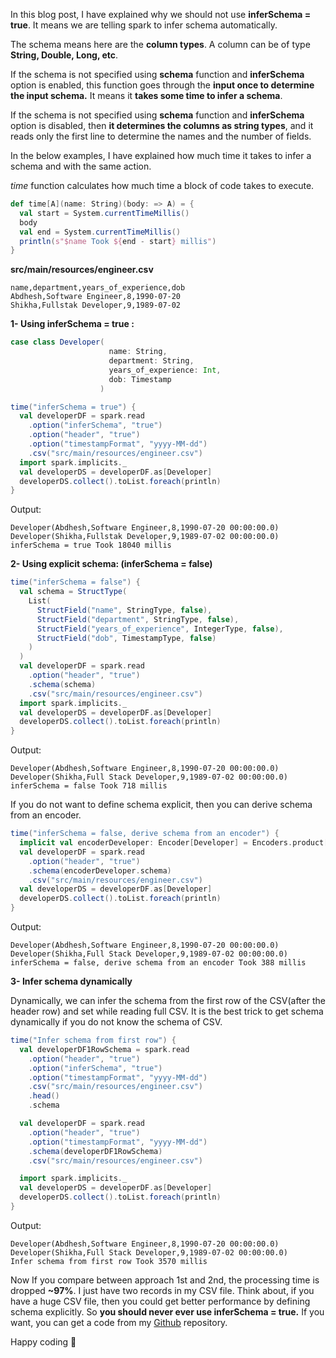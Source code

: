 In this blog post, I have explained why we should not use **inferSchema = true**. It means we are telling spark to infer
schema automatically.

The schema means here are the **column types**. A column can be of type **String, Double, Long, etc**.

If the schema is not specified using **schema** function and **inferSchema** option is enabled, this function goes
through the **input once to determine the input schema.** It means it **takes some time to infer a schema**.

If the schema is not specified using **schema** function and **inferSchema** option is disabled, then **it determines the
columns as string types**, and it reads only the first line to determine the names and the number of fields.

In the below examples, I have explained how much time it takes to infer a schema and with the same action.

*time* function calculates how much time a block of code takes to execute.

```scala
def time[A](name: String)(body: => A) = {
  val start = System.currentTimeMillis()
  body
  val end = System.currentTimeMillis()
  println(s"$name Took ${end - start} millis")
}
```

**src/main/resources/engineer.csv**

```
name,department,years_of_experience,dob
Abdhesh,Software Engineer,8,1990-07-20
Shikha,Fullstak Developer,9,1989-07-02
```

**1- Using inferSchema = true :**

```scala
case class Developer(
                      name: String,
                      department: String,
                      years_of_experience: Int,
                      dob: Timestamp
                    )

time("inferSchema = true") {
  val developerDF = spark.read
    .option("inferSchema", "true")
    .option("header", "true")
    .option("timestampFormat", "yyyy-MM-dd")
    .csv("src/main/resources/engineer.csv")
  import spark.implicits._
  val developerDS = developerDF.as[Developer]
  developerDS.collect().toList.foreach(println)
}
```  

Output:

```
Developer(Abdhesh,Software Engineer,8,1990-07-20 00:00:00.0)
Developer(Shikha,Fullstak Developer,9,1989-07-02 00:00:00.0)
inferSchema = true Took 18040 millis
```

**2- Using explicit schema: (inferSchema = false)**

```scala
time("inferSchema = false") {
  val schema = StructType(
    List(
      StructField("name", StringType, false),
      StructField("department", StringType, false),
      StructField("years_of_experience", IntegerType, false),
      StructField("dob", TimestampType, false)
    )
  )
  val developerDF = spark.read
    .option("header", "true")
    .schema(schema)
    .csv("src/main/resources/engineer.csv")
  import spark.implicits._
  val developerDS = developerDF.as[Developer]
  developerDS.collect().toList.foreach(println)
}
```  

Output:

```
Developer(Abdhesh,Software Engineer,8,1990-07-20 00:00:00.0)
Developer(Shikha,Full Stack Developer,9,1989-07-02 00:00:00.0)
inferSchema = false Took 718 millis
```

If you do not want to define schema explicit, then you can derive schema from an encoder.

```scala
time("inferSchema = false, derive schema from an encoder") {
  implicit val encoderDeveloper: Encoder[Developer] = Encoders.product[Developer]
  val developerDF = spark.read
    .option("header", "true")
    .schema(encoderDeveloper.schema)
    .csv("src/main/resources/engineer.csv")
  val developerDS = developerDF.as[Developer]
  developerDS.collect().toList.foreach(println)
}
```  

Output:

```
Developer(Abdhesh,Software Engineer,8,1990-07-20 00:00:00.0)
Developer(Shikha,Full Stack Developer,9,1989-07-02 00:00:00.0)
inferSchema = false, derive schema from an encoder Took 388 millis
```

**3- Infer schema dynamically**

Dynamically, we can infer the schema from the first row of the CSV(after the header row) and set while reading full CSV.
It is the best trick to get schema dynamically if you do not know the schema of CSV.

```scala
time("Infer schema from first row") {
  val developerDF1RowSchema = spark.read
    .option("header", "true")
    .option("inferSchema", "true")
    .option("timestampFormat", "yyyy-MM-dd")
    .csv("src/main/resources/engineer.csv")
    .head()
    .schema

  val developerDF = spark.read
    .option("header", "true")
    .option("timestampFormat", "yyyy-MM-dd")
    .schema(developerDF1RowSchema)
    .csv("src/main/resources/engineer.csv")

  import spark.implicits._
  val developerDS = developerDF.as[Developer]
  developerDS.collect().toList.foreach(println)
}
```

Output:

```
Developer(Abdhesh,Software Engineer,8,1990-07-20 00:00:00.0)
Developer(Shikha,Full Stack Developer,9,1989-07-02 00:00:00.0)
Infer schema from first row Took 3570 millis
```

Now If you compare between approach 1st and 2nd, the processing time is dropped **~97%**. I just have two records in my
CSV file. Think about, if you have a huge CSV file, then you could get better performance by defining schema explicitly.
So **you should never ever use inferSchema = true.** If you want, you can get a code from
my <a href="https://github.com/abdheshkumar/spark-practices/blob/master/src/main/scala/InferSchema.scala" target="_blank" aria-label="undefined (opens in a new tab)" rel="noreferrer noopener">
Github</a> repository.

Happy coding 🙂
